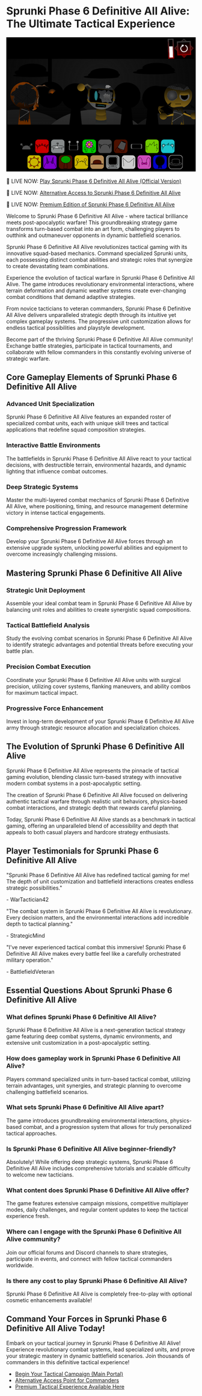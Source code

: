 # Sprunki Phase 6 Definitive All Alive: The Ultimate Tactical Experience

![Sprunki Phase 6 Definitive All Alive Gameplay](https://raw.githubusercontent.com/sprunkiscrunkly/sprunki-phase-6-definitive-all-alive/refs/heads/main/sprunki-phase-6-definitive-all-alive.png "Immerse yourself in Sprunki Phase 6 Definitive All Alive")

🔴 LIVE NOW: [Play Sprunki Phase 6 Definitive All Alive (Official Version)](https://sprunksters.com/sprunki-phase-6-definitive-all-alive/ "Primary Game Portal")

🔴 LIVE NOW: [Alternative Access to Sprunki Phase 6 Definitive All Alive](https://sprunkiscrunkly.com/sprunki-phase-6-definitive-all-alive/ "Secondary Game Portal")

🔴 LIVE NOW: [Premium Edition of Sprunki Phase 6 Definitive All Alive](https://sprunkipyramixed.com/sprunki-phase-6-definitive-all-alive/ "Exclusive Game Portal")

Welcome to Sprunki Phase 6 Definitive All Alive - where tactical brilliance meets post-apocalyptic warfare! This groundbreaking strategy game transforms turn-based combat into an art form, challenging players to outthink and outmaneuver opponents in dynamic battlefield scenarios.

Sprunki Phase 6 Definitive All Alive revolutionizes tactical gaming with its innovative squad-based mechanics. Command specialized Sprunki units, each possessing distinct combat abilities and strategic roles that synergize to create devastating team combinations.

Experience the evolution of tactical warfare in Sprunki Phase 6 Definitive All Alive. The game introduces revolutionary environmental interactions, where terrain deformation and dynamic weather systems create ever-changing combat conditions that demand adaptive strategies.

From novice tacticians to veteran commanders, Sprunki Phase 6 Definitive All Alive delivers unparalleled strategic depth through its intuitive yet complex gameplay systems. The progressive unit customization allows for endless tactical possibilities and playstyle development.

Become part of the thriving Sprunki Phase 6 Definitive All Alive community! Exchange battle strategies, participate in tactical tournaments, and collaborate with fellow commanders in this constantly evolving universe of strategic warfare.

## Core Gameplay Elements of Sprunki Phase 6 Definitive All Alive

### Advanced Unit Specialization

Sprunki Phase 6 Definitive All Alive features an expanded roster of specialized combat units, each with unique skill trees and tactical applications that redefine squad composition strategies.

### Interactive Battle Environments

The battlefields in Sprunki Phase 6 Definitive All Alive react to your tactical decisions, with destructible terrain, environmental hazards, and dynamic lighting that influence combat outcomes.

### Deep Strategic Systems

Master the multi-layered combat mechanics of Sprunki Phase 6 Definitive All Alive, where positioning, timing, and resource management determine victory in intense tactical engagements.

### Comprehensive Progression Framework

Develop your Sprunki Phase 6 Definitive All Alive forces through an extensive upgrade system, unlocking powerful abilities and equipment to overcome increasingly challenging missions.

## Mastering Sprunki Phase 6 Definitive All Alive

### Strategic Unit Deployment

Assemble your ideal combat team in Sprunki Phase 6 Definitive All Alive by balancing unit roles and abilities to create synergistic squad compositions.

### Tactical Battlefield Analysis

Study the evolving combat scenarios in Sprunki Phase 6 Definitive All Alive to identify strategic advantages and potential threats before executing your battle plan.

### Precision Combat Execution

Coordinate your Sprunki Phase 6 Definitive All Alive units with surgical precision, utilizing cover systems, flanking maneuvers, and ability combos for maximum tactical impact.

### Progressive Force Enhancement

Invest in long-term development of your Sprunki Phase 6 Definitive All Alive army through strategic resource allocation and specialization choices.

## The Evolution of Sprunki Phase 6 Definitive All Alive

Sprunki Phase 6 Definitive All Alive represents the pinnacle of tactical gaming evolution, blending classic turn-based strategy with innovative modern combat systems in a post-apocalyptic setting.

The creation of Sprunki Phase 6 Definitive All Alive focused on delivering authentic tactical warfare through realistic unit behaviors, physics-based combat interactions, and strategic depth that rewards careful planning.

Today, Sprunki Phase 6 Definitive All Alive stands as a benchmark in tactical gaming, offering an unparalleled blend of accessibility and depth that appeals to both casual players and hardcore strategy enthusiasts.

## Player Testimonials for Sprunki Phase 6 Definitive All Alive

"Sprunki Phase 6 Definitive All Alive has redefined tactical gaming for me! The depth of unit customization and battlefield interactions creates endless strategic possibilities."

\- WarTactician42

"The combat system in Sprunki Phase 6 Definitive All Alive is revolutionary. Every decision matters, and the environmental interactions add incredible depth to tactical planning."

\- StrategicMind

"I've never experienced tactical combat this immersive! Sprunki Phase 6 Definitive All Alive makes every battle feel like a carefully orchestrated military operation."

\- BattlefieldVeteran

## Essential Questions About Sprunki Phase 6 Definitive All Alive

### What defines Sprunki Phase 6 Definitive All Alive?

Sprunki Phase 6 Definitive All Alive is a next-generation tactical strategy game featuring deep combat systems, dynamic environments, and extensive unit customization in a post-apocalyptic setting.

### How does gameplay work in Sprunki Phase 6 Definitive All Alive?

Players command specialized units in turn-based tactical combat, utilizing terrain advantages, unit synergies, and strategic planning to overcome challenging battlefield scenarios.

### What sets Sprunki Phase 6 Definitive All Alive apart?

The game introduces groundbreaking environmental interactions, physics-based combat, and a progression system that allows for truly personalized tactical approaches.

### Is Sprunki Phase 6 Definitive All Alive beginner-friendly?

Absolutely! While offering deep strategic systems, Sprunki Phase 6 Definitive All Alive includes comprehensive tutorials and scalable difficulty to welcome new tacticians.

### What content does Sprunki Phase 6 Definitive All Alive offer?

The game features extensive campaign missions, competitive multiplayer modes, daily challenges, and regular content updates to keep the tactical experience fresh.

### Where can I engage with the Sprunki Phase 6 Definitive All Alive community?

Join our official forums and Discord channels to share strategies, participate in events, and connect with fellow tactical commanders worldwide.

### Is there any cost to play Sprunki Phase 6 Definitive All Alive?

Sprunki Phase 6 Definitive All Alive is completely free-to-play with optional cosmetic enhancements available!

## Command Your Forces in Sprunki Phase 6 Definitive All Alive Today!

Embark on your tactical journey in Sprunki Phase 6 Definitive All Alive! Experience revolutionary combat systems, lead specialized units, and prove your strategic mastery in dynamic battlefield scenarios. Join thousands of commanders in this definitive tactical experience!

- [Begin Your Tactical Campaign (Main Portal)](https://sprunksters.com/sprunki-phase-6-definitive-all-alive/)
- [Alternative Access Point for Commanders](https://sprunkiscrunkly.com/sprunki-phase-6-definitive-all-alive/)
- [Premium Tactical Experience Available Here](https://sprunkipyramixed.com/sprunki-phase-6-definitive-all-alive/)

